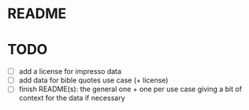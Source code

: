# README

# TODO

- [ ] add a license for impresso data
- [ ] add data for bible quotes use case (+ license)
- [ ] finish README(s): the general one + one per use case giving a bit of context for the data if necessary
